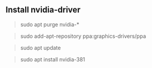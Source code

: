 ## Install nvidia-driver

> sudo apt purge nvidia-*

> sudo add-apt-repository ppa:graphics-drivers/ppa

> sudo apt update

> sudo apt install nvidia-381
